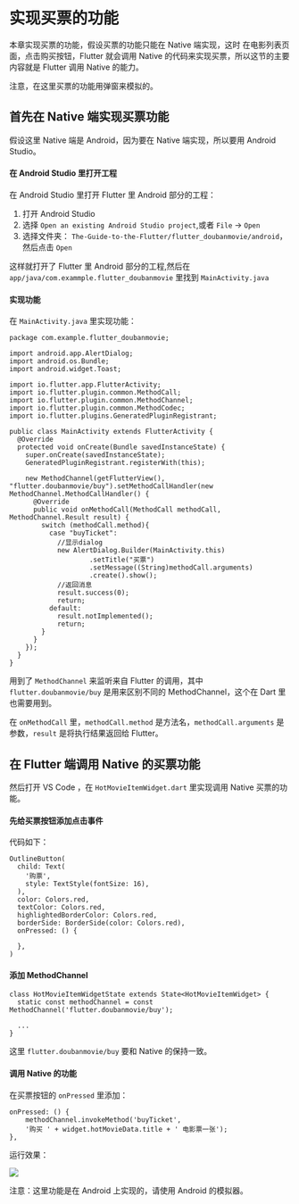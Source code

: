 # 实现买票的功能

本章实现买票的功能，假设买票的功能只能在 Native 端实现，这时 在电影列表页面，点击购买按钮，Flutter 就会调用 Native 的代码来实现买票，所以这节的主要内容就是 Flutter 调用 Native 的能力。

注意，在这里买票的功能用弹窗来模拟的。

## 首先在 Native 端实现买票功能

假设这里 Native 端是 Android，因为要在 Native 端实现，所以要用 Android Studio。

#### 在 Android Studio 里打开工程

在 Android Studio 里打开 Flutter 里 Android 部分的工程：

1. 打开 Android Studio
2. 选择 `Open an existing Android Studio project`,或者 `File` -> `Open`
3. 选择文件夹： `The-Guide-to-the-Flutter/flutter_doubanmovie/android`，然后点击 `Open`

这样就打开了 Flutter 里 Android 部分的工程,然后在 `app/java/com.exammple.flutter_doubanmovie` 里找到 `MainActivity.java`

#### 实现功能

在 `MainActivity.java` 里实现功能：

```
package com.example.flutter_doubanmovie;

import android.app.AlertDialog;
import android.os.Bundle;
import android.widget.Toast;

import io.flutter.app.FlutterActivity;
import io.flutter.plugin.common.MethodCall;
import io.flutter.plugin.common.MethodChannel;
import io.flutter.plugin.common.MethodCodec;
import io.flutter.plugins.GeneratedPluginRegistrant;

public class MainActivity extends FlutterActivity {
  @Override
  protected void onCreate(Bundle savedInstanceState) {
    super.onCreate(savedInstanceState);
    GeneratedPluginRegistrant.registerWith(this);

    new MethodChannel(getFlutterView(), "flutter.doubanmovie/buy").setMethodCallHandler(new MethodChannel.MethodCallHandler() {
      @Override
      public void onMethodCall(MethodCall methodCall, MethodChannel.Result result) {
        switch (methodCall.method){
          case "buyTicket":
            //显示dialog
            new AlertDialog.Builder(MainActivity.this)
                    .setTitle("买票")
                    .setMessage((String)methodCall.arguments)
                    .create().show();
            //返回消息
            result.success(0);
            return;
          default:
            result.notImplemented();
            return;
        }
      }
    });
  }
}
```

用到了 `MethodChannel` 来监听来自 Flutter 的调用，其中 `flutter.doubanmovie/buy` 是用来区别不同的 MethodChannel，这个在 Dart 里也需要用到。

在 `onMethodCall` 里，`methodCall.method` 是方法名，`methodCall.arguments` 是参数，`result` 是将执行结果返回给 Flutter。

## 在 Flutter 端调用 Native 的买票功能

然后打开 VS Code ，在 `HotMovieItemWidget.dart` 里实现调用 Native 买票的功能。

#### 先给买票按钮添加点击事件

代码如下：

```
OutlineButton(
  child: Text(
    '购票',
    style: TextStyle(fontSize: 16),
  ),
  color: Colors.red,
  textColor: Colors.red,
  highlightedBorderColor: Colors.red,
  borderSide: BorderSide(color: Colors.red),
  onPressed: () {

  },
)
```

#### 添加 MethodChannel

```
class HotMovieItemWidgetState extends State<HotMovieItemWidget> {
  static const methodChannel = const MethodChannel('flutter.doubanmovie/buy');

  ...
}
```

这里 `flutter.doubanmovie/buy` 要和 Native 的保持一致。

#### 调用 Native 的功能

在买票按钮的 `onPressed` 里添加：

```
onPressed: () {
    methodChannel.invokeMethod('buyTicket',
    '购买 ' + widget.hotMovieData.title + ' 电影票一张');
},
```

运行效果：

![](https://user-gold-cdn.xitu.io/2019/4/29/16a686393bff6504?w=384&h=768&f=png&s=140213)

注意：这里功能是在 Android 上实现的，请使用 Android 的模拟器。

